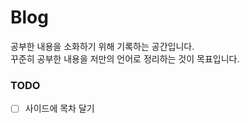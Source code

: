 # Blog

공부한 내용을 소화하기 위해 기록하는 공간입니다.  
꾸준히 공부한 내용을 저만의 언어로 정리하는 것이 목표입니다.

### TODO
- [ ] 사이드에 목차 달기
